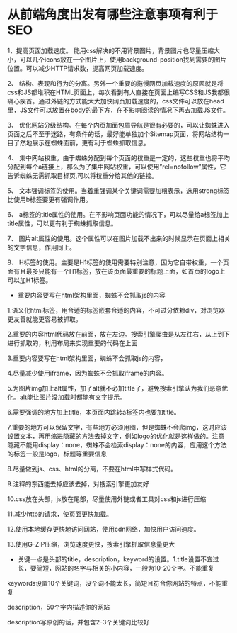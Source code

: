 从前端角度出发有哪些注意事项有利于SEO
======

1、提高页面加载速度。 能用css解决的不用背景图片，背景图片也尽量压缩大小，可以几个icons放在一个图片上，使用background-position找到需要的图片位置。可以减少HTTP请求数，提高网页加载速度。 

2、 结构、表现和行为的分离。另外一个重要的拖慢网页加载速度的原因就是将css和JS都堆积在HTML页面上，每次看到有人直接在页面上编写CSS和JS我都很痛心疾首。通过外链的方式能大大加快网页加载速度的，css文件可以放在head里，JS文件可以放置在body的最下方，在不影响阅读的情况下再去加载JS文件。

3、 优化网站分级结构。在每个内页加面包屑导航是很有必要的，可以让蜘蛛进入页面之后不至于迷路，有条件的话，最好能单独加个Sitemap页面，将网站结构一目了然地展示在蜘蛛面前，更有利于蜘蛛抓取信息。 

4、 集中网站权重。由于蜘蛛分配到每个页面的权重是一定的，这些权重也将平均分配到每个a链接上，那么为了集中网站权重，可以使用”rel=nofollow”属性，它告诉蜘蛛无需抓取目标页,可以将权重分给其他的链接。 

5、 文本强调标签的使用。当着重强调某个关键词需要加粗表示，选用strong标签比使用b标签要更有强调作用。 

6、 a标签的title属性的使用。在不影响页面功能的情况下，可以尽量给a标签加上title属性，可以更有利于蜘蛛抓取信息。

7、 图片alt属性的使用。这个属性可以在图片加载不出来的时候显示在页面上相关的文字信息，作用同上。 

8、 H标签的使用。主要是H1标签的使用需要特别注意，因为它自带权重，一个页面有且最多只能有一个H1标签，放在该页面最重要的标题上面，如首页的logo上可以加H1标签。


- 重要内容要写在html架构里面，蜘蛛不会抓取js的内容


1.语义化html标签，用合适的标签嵌套合适的内容，不可过分依赖div，对浏览器更友善就能更容易被抓取。

2.重要的内容html代码放在前面，放在左边。搜索引擎爬虫是从左往右，从上到下进行抓取的，利用布局来实现重要的代码在上面

3.重要内容要写在html架构里面，蜘蛛不会抓取js的内容，

4.尽量减少使用iframe，因为蜘蛛不会抓取iframe的内容。

5.为图片img加上alt属性，加了alt就不必加title了，避免搜索引擎认为我们恶意优化。alt能让图片没加载时都能有文字提示。

6.需要强调的地方加上title，本页面内跳转a标签内也要加title。

7.重要的地方可以保留文字，有些地方必须用图，但是蜘蛛不会爬img，这时应该设置文本，再用缩进隐藏的方法去掉文字，例如logo的优化就是这样做的。注意隐藏不能用display：none，蜘蛛不会检索display：none的内容，应用这个方法的标签一般是logo，标题等重要信息

8.尽量做到js、css、html的分离，不要在html中写样式代码。

9.注释的东西能去掉应该去掉，对搜索引擎更加友好

10.css放在头部，js放在尾部，尽量使用外链或者工具对css和js进行压缩

11.减少http的请求，使页面更快加载。

12.使用本地缓存更快地访问网站，使用cdn网络，加快用户访问速度。

13.使用G-ZIP压缩，浏览速度更快，搜索引擎抓取信息量更大

- 关键一点是头部的title，description，keyword的设置。1.title设置不宜过长，要简短，网站的名字与相关的小内容，一般为10-20个字。不能重复

keywords设置10个关键词，没个词不能太长，简短且符合你网站的特点，不能重复

description，50个字内描述你的网站

description写原创的话，并包含2-3个关键词比较好



